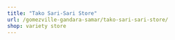 ```yaml
---
title: "Tako Sari-Sari Store"
url: /gomezville-gandara-samar/tako-sari-sari-store/
shop: variety store
---
```

